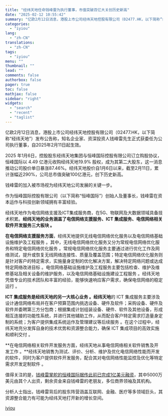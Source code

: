 ```yaml
---
title: "经纬天地任命钱峰雷为执行董事，市值突破百亿大关创历史新高"
date: "2025-02-12 10:55:42"
summary: "亿欧2月12日消息，港股上市公司经纬天地控股有限公司（02477.HK，以下简称“经纬天地”）发布公..."
categories:
  - "iyiou"
lang:
  - "zh-CN"
translations:
  - "zh-CN"
tags:
  - "iyiou"
menu: ""
thumbnail: ""
lead: ""
comments: false
authorbox: false
pager: true
toc: false
mathjax: false
sidebar: "right"
widgets:
  - "search"
  - "recent"
  - "taglist"
---
```


亿欧2月12日消息，港股上市公司经纬天地控股有限公司（02477.HK，以下简称“经纬天地”）发布公告称，知名企业家、资深投资人钱峰雷先生正式获委任为公司执行董事，自2025年2月11日起生效。

2025 年1月6日，控股股东经纬天地集团与恒峰国际控股有限公司订立购股协议，恒峰国际以 4.49 亿港元收购经纬天地19.9% 股权，成为其第二大股东，这一消息推动公司股价单日暴涨87.46%。经纬天地股价自1月6日以来，截至2月11日，累计涨幅近290%，公司总市值突破100亿港元，创下历史新高。

钱峰雷的加入被市场视为经纬天地公司发展的关键一步。

作为恒峰国际控股有限公司（以下简称“恒峰国际”）创始人及董事长，钱峰雷在资本运作与科技创新领域拥有丰富经验。

经纬天地作为电信网络支援及ICT集成服务商，在5G、物联网及大数据领域具备技术积累。**经纬天地的业务涵盖了电信网络支援服务、ICT 集成服务、电信网络相关软件开发服务三大板块 。**

**在电信网络支援服务方面**，经纬天地提供无线电信网络优化服务以及电信网络基础设施维护及工程服务 。其中，无线电信网络优化服务又分为常规电信网络优化服务和特定电信网络优化服务 。常规电信网络优化服务主要通过进行优化工作及网络测试，提升或恢复无线网络连接性、质量及覆盖范围；特定电信网络优化服务则是针对客户的特定需求，实施量身定制的优化解决方案，解决特定网络问题或达成特定网络改进目标 。电信网络基础设施维护及工程服务主要包括检查、维护及维修基站及相关设备的维护服务，以及电信网络基础设施建设工程服务 。经纬天地凭借专业的技术团队和丰富的经验，能够快速响应客户需求，确保电信网络的稳定运行 。

**ICT 集成服务是经纬天地的另一大核心业务 。经纬天地**的 ICT 集成服务主要涉及设计通信网络布局并在客户预算范围内挑选设备、硬件及软件；采购设备、硬件及软件并委聘第三方分包商；根据集成计划组装设备、硬件、软件及其他设备，形成相互连接的功能性系统，并进行其他辅助工作，从而配合客户特定需求打造量身定制的系统；为客户提供集成系统运作及管理建议等后续服务 。在这个过程中，经纬天地充分发挥自身的技术优势和资源整合能力，确保 ICT 集成项目的高效实施和顺利交付 。

**在电信网络相关软件开发服务方面，经纬天地从事电信网络相关软件销售及开发工作 。**经纬天地销售为测试、评价、分析、维护及优化电信网络性能而开发的软件，同时为客户提供软件开发服务，配合其对电信网络性能监控及优化等特定需求开发定制软件 。

值得关注的是，[钱峰雷掌舵的恒峰国际据传此前已完成1亿美元融资](https://mp.weixin.qq.com/s/jvlk-PkGo9Mtsr-O22l7xw?token=1165422022&lang=zh_CN)，其中5000万美元由其个人出资，剩余资金来自钱峰雷的老朋友，多位商界领袖及其机构。

分析人士指出，钱峰雷背后的股东阵营涵盖互联网、金融、医疗等多领域巨头，其资源整合能力有可能为经纬天地打开新的增长空间。

[iyiou](https://www.iyiou.com/news/202502121090004)
